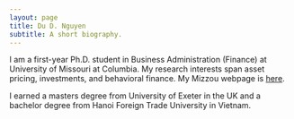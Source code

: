 ```yaml
---
layout: page
title: Du D. Nguyen
subtitle: A short biography.
---
```


I am a first-year Ph.D. student in Business Administration (Finance) at University of Missouri at Columbia. My research interests span asset pricing, investments, and behavioral finance. My Mizzou webpage is [here](https://business.missouri.edu/departments-faculty/people-directory/du-nguyen).  

I earned a masters degree from University of Exeter in the UK and a bachelor degree from Hanoi Foreign Trade University in Vietnam.